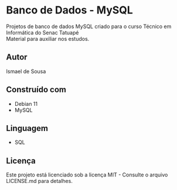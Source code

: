 # Banco de Dados - MySQL

Projetos de banco de dados MySQL criado para o curso Técnico em Informática do Senac Tatuapé <br>
Material para auxiliar nos estudos.

## Autor
Ismael de Sousa

## Construído com
* Debian 11
* MySQL

## Linguagem
* SQL

## Licença
Este projeto está licenciado sob a licença MIT - Consulte o arquivo LICENSE.md para detalhes.
